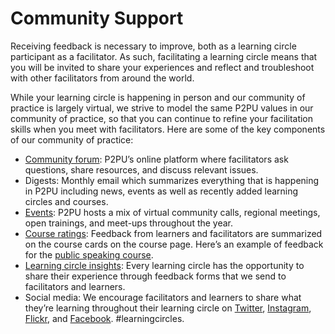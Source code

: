 # Community Support

Receiving feedback is necessary to improve, both as a learning circle participant as a facilitator. As such, facilitating a learning circle means that you will be invited to share your experiences and reflect and troubleshoot with other facilitators from around the world.&#x20;

While your learning circle is happening in person and our community of practice is largely virtual, we strive to model the same P2PU values in our community of practice, so that you can continue to refine your facilitation skills when you meet with facilitators. Here are some of the key components of our community of practice:

* [Community forum](https://community.p2pu.org/): P2PU’s online platform where facilitators ask questions, share resources, and discuss relevant issues.
* Digests: Monthly email which summarizes everything that is happening in P2PU including news, events as well as recently added learning circles and courses.
* [Events](https://www.p2pu.org/en/events/): P2PU hosts a mix of virtual community calls, regional meetings, open trainings, and meet-ups throughout the year.
* [Course ratings](https://www.p2pu.org/en/courses/): Feedback from learners and facilitators are summarized on the course cards on the course page. Here’s an example of feedback for the [public speaking course](https://learningcircles.p2pu.org/en/course/2/).
* [Learning circle insights](https://community.p2pu.org/t/learning-circle-insights-are-now-available/3056): Every learning circle has the opportunity to share their experience through feedback forms that we send to facilitators and learners.
* Social media: We encourage facilitators and learners to share what they’re learning throughout their learning circle on [Twitter](https://twitter.com/P2PU), [Instagram](https://www.instagram.com/p2puniversity/), [Flickr](https://www.flickr.com/groups/p2pu/), and [Facebook](https://www.facebook.com/P2PUniversity). #learningcircles.
